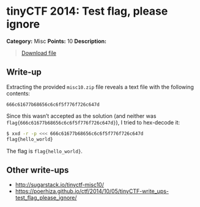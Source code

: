 # tinyCTF 2014: Test flag, please ignore

**Category:** Misc
**Points:** 10
**Description:**

> [Download file](misc10.zip)

## Write-up

Extracting the provided `misc10.zip` file reveals a text file with the following contents:

```
666c61677b68656c6c6f5f776f726c647d
```

Since this wasn’t accepted as the solution (and neither was `flag{666c61677b68656c6c6f5f776f726c647d}`), I tried to hex-decode it:

```bash
$ xxd -r -p <<< 666c61677b68656c6c6f5f776f726c647d
flag{hello_world}
```

The flag is `flag{hello_world}`.

## Other write-ups

* <http://sugarstack.io/tinyctf-misc10/>
* <https://poerhiza.github.io/ctf/2014/10/05/tinyCTF-write_ups-test_flag_please_ignore/>
